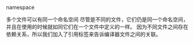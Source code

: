 namespace

多个文件可以有同一个命名空间
 尽管是不同的文件，它们仍是同一个命名空间，并且在使用的时候就如同它们在一个文件中定义的一样。 
 因为不同文件之间存在依赖关系，所以我们加入了引用标签来告诉编译器文件之间的关联。